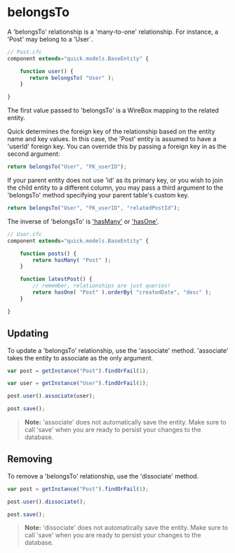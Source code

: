 # belongsTo

A 'belongsTo' relationship is a 'many-to-one' relationship. For instance, a 'Post' may belong to a 'User`.

```javascript
// Post.cfc
component extends="quick.models.BaseEntity" {

    function user() {
       return belongsTo( "User" );
    }

}
```

The first value passed to 'belongsTo' is a WireBox mapping to the related entity.

Quick determines the foreign key of the relationship based on the entity name and key values. In this case, the 'Post' entity is assumed to have a 'userId' foreign key. You can override this by passing a foreign key in as the second argument:

```javascript
return belongsTo("User", "FK_userID");
```

If your parent entity does not use 'id' as its primary key, or you wish to join the child entity to a different column, you may pass a third argument to the 'belongsTo' method specifying your parent table's custom key.

```javascript
return belongsTo("User", "FK_userID", "relatedPostId");
```

The inverse of 'belongsTo' is ['hasMany'](hasmany.md) or ['hasOne'](hasone.md).

```javascript
// User.cfc
component extends="quick.models.BaseEntity" {

    function posts() {
        return hasMany( "Post" );
    }

    function latestPost() {
        // remember, relationships are just queries!
        return hasOne( "Post" ).orderBy( "createdDate", "desc" );
    }

}
```

## Updating

To update a 'belongsTo' relationship, use the 'associate' method. 'associate' takes the entity to associate as the only argument.

```javascript
var post = getInstance("Post").findOrFail(1);

var user = getInstance("User").findOrFail(1);

post.user().associate(user);

post.save();
```

> **Note:** 'associate' does not automatically save the entity. Make sure to call 'save' when you are ready to persist your changes to the database.

## Removing

To remove a 'belongsTo' relationship, use the 'dissociate' method.

```javascript
var post = getInstance("Post").findOrFail(1);

post.user().dissociate();

post.save();
```

> **Note:** 'dissociate' does not automatically save the entity. Make sure to call 'save' when you are ready to persist your changes to the database.

